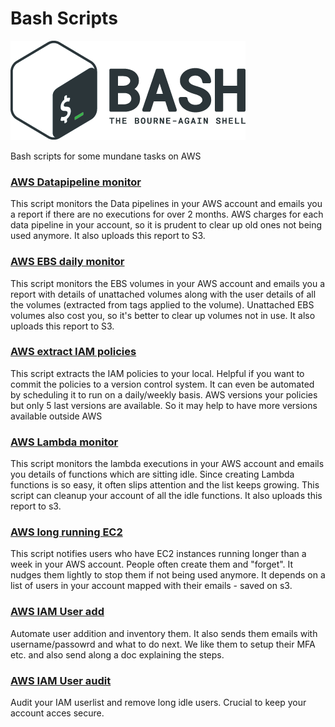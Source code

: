 # Bash Scripts

![bash-shell](https://github.com/abiydv/ref-docs/blob/master/images/logos/bash-shell.png)

Bash scripts for some mundane tasks on AWS

### [AWS Datapipeline monitor](./aws-datapipeline-monitor.sh)
This script monitors the Data pipelines in your AWS account and emails you a report if there are no executions for over 2 months. AWS charges for each data pipeline in your account, so it is prudent to clear up old ones not being used anymore. It also uploads this report to S3.

### [AWS EBS daily monitor](./aws-ebs-daily-monitor.sh)
This script monitors the EBS volumes in your AWS account and emails you a report with details of unattached volumes along with the user details of all the volumes (extracted from tags applied to the volume). Unattached EBS volumes also cost you, so it's better to clear up volumes not in use. It also uploads this report to S3.

### [AWS extract IAM policies](./aws-extract-iam-policies.sh)
This script extracts the IAM policies to your local. Helpful if you want to commit the policies to a version control system. It can even be automated by scheduling it to run on a daily/weekly basis. AWS versions your policies but only 5 last versions are available. So it may help to have more versions available outside AWS

### [AWS Lambda monitor](./aws-lambda-monitor.sh)
This script monitors the lambda executions in your AWS account and emails you details of functions which are sitting idle. Since creating Lambda functions is so easy, it often slips attention and the list keeps growing. This script can cleanup your account of all the idle functions. It also uploads this report to s3.

### [AWS long running EC2](./aws-long-running-ec2.sh)
This script notifies users who have EC2 instances running longer than a week in your AWS account. People often create them and "forget". It nudges them lightly to stop them if not being used anymore. It depends on a list of users in your account mapped with their emails - saved on s3.

### [AWS IAM User add](./aws-useradd.sh)
Automate user addition and inventory them. It also sends them emails with username/passowrd and what to do next. We like them to setup their MFA etc. and also send along a doc explaining the steps.

### [AWS IAM User audit](./aws-useraudit.sh)
Audit your IAM userlist and remove long idle users. Crucial to keep your account acces secure.
